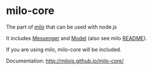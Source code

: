 # milo-core
The part of [milo](https://github.com/milojs/milo) that can be used with node.js

It includes [Messenger](http://milojs.github.io/milo-core/messenger/index.js.html)
and [Model](http://milojs.github.io/milo-core/model/index.js.html) (also see milo [README](https://github.com/milojs/milo)). 

If you are using milo, milo-core will be included.

Documentation: http://milojs.github.io/milo-core/
